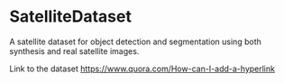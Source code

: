 # SatelliteDataset
A satellite dataset for object detection and segmentation using both synthesis and real satellite images.


Link to the dataset https://www.quora.com/How-can-I-add-a-hyperlink
